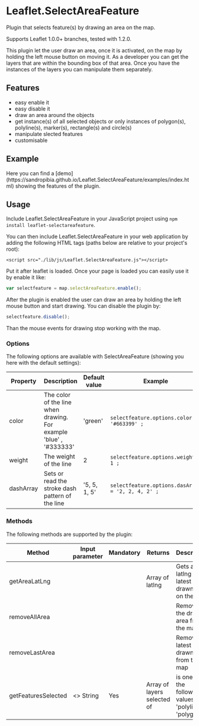 
<head>
  <meta charset="utf-8">
  <meta http-equiv="X-UA-Compatible" content="IE=edge,chrome=1">
</head>
<body>

# Leaflet.SelectAreaFeature
Plugin that selects feature(s) by drawing an area on the map.

Supports Leaflet 1.0.0+ branches, tested with 1.2.0.

This plugin let the user draw an area, once it is activated, on the map by holding the left mouse button on moving it. As a developer you can get the layers that are within the bounding box of that area. Once you have the instances of the layers you can manipulate them separately.

## Features
* easy enable it
* easy disable it
* draw an area around the objects
* get instance(s) of all selected objects or only instances of polygon(s), polyline(s), marker(s), rectangle(s) and circle(s) 
* manipulate slected features 
* customisable

## Example
<p>Here you can find a [demo](https://sandropibia.github.io/Leaflet.SelectAreaFeature/examples/index.html) showing the features of the plugin.</p>

## Usage

Include Leaflet.SelectAreaFeature in your JavaScript project using `npm install leaflet-selectareafeature`.

You can then include Leaflet.SelectAreaFeature in your web application by adding the following HTML tags (paths below are relative to your project's root):

```
<script src="./lib/js/Leaflet.SelectAreaFeature.js"></script>
```

Put it after leaflet is loaded.
Once your page is loaded you can easily use it by enable it like:
```javascript
var selectfeature = map.selectAreaFeature.enable();
```

After the plugin is enabled the user can draw an area by holding the left mouse button and start drawing. You can disable the plugin by:
```javascript
selectfeature.disable();
```

Than the mouse events for drawing stop working with the map.

### Options
The following options are available with SelectAreaFeature (showing you here with the default settings):

| Property      | Description                             | Default value | Example                |
|---------------|-----------------------------------------|---------------|----------------------- |
| color         | The color of the line when drawing. For example 'blue' , '#333333'| 'green'|```selectfeature.options.color = '#663399' ;```|
| weight | The weight of the line | 2 |```selectfeature.options.weight = 1 ;``` | 
| dashArray | Sets or read the stroke dash pattern of the line  | '5, 5, 1, 5' |```selectfeature.options.dasArray = '2, 2, 4, 2' ;``` |


### Methods
<p>The following methods are supported by the plugin:</p>

| Method                          | Input parameter   | Mandatory | Returns              | Description                                   |
|---------------------------------|-------------------|-----------|----------------------|-----------------------------------------------|
| getAreaLatLng                   |                   |           | Array of latlng      | Gets al the latlng of the latest drawn area on the map|
| removeAllArea                   |                   |           |                      | Removes all the drawn area from the map       |
| removeLastArea                  |                   |           |                      | Remove the latest drawn area from the map     |
| getFeaturesSelected             | <<layertype>> String| Yes       | Array of layers selected of <layertype>| <layertype> is one of the following values: 'polyline', 'polygon',  |
</body>
</html>
